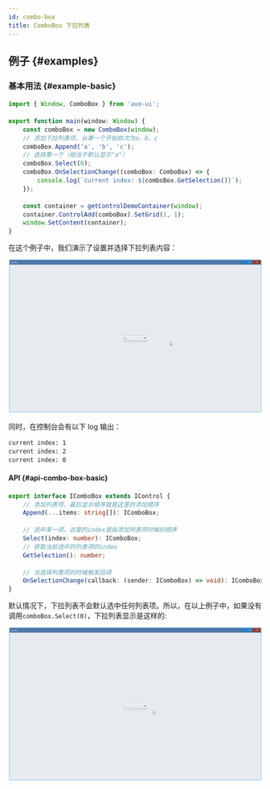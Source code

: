 ```yaml
---
id: combo-box
title: ComboBox 下拉列表
---
```


<!-- ## 简介 {#introduction}

TODO：以后添加对下拉列表的整体介绍。 -->

## 例子 {#examples}

### 基本用法 {#example-basic}

```ts {4-9}
import { Window, ComboBox } from 'ave-ui';

export function main(window: Window) {
    const comboBox = new ComboBox(window);
    // 添加下拉列表项，从第一个开始依次为a、b、c
    comboBox.Append('a', 'b', 'c');
    // 选择第一个（相当于默认显示"a"）
    comboBox.Select(0);
    comboBox.OnSelectionChange((comboBox: ComboBox) => {
        console.log(`current index: ${comboBox.GetSelection()}`);
    });

    const container = getControlDemoContainer(window);
    container.ControlAdd(comboBox).SetGrid(1, 1);
    window.SetContent(container);
}
```

在这个例子中，我们演示了设置并选择下拉列表内容：

![combo box basic](./assets/combo-box-basic.gif)

同时，在控制台会有以下 log 输出：

```bash
current index: 1
current index: 2
current index: 0
```

#### API {#api-combo-box-basic}

```ts
export interface IComboBox extends IControl {
    // 添加列表项，最后显示顺序就是这里的添加顺序
    Append(...items: string[]): IComboBox;

    // 选中某一项，这里的index是指添加列表项时候的顺序
    Select(index: number): IComboBox;
    // 获取当前选中的列表项的index
    GetSelection(): number;

    // 当选择列表项的时候触发回调
    OnSelectionChange(callback: (sender: IComboBox) => void): IComboBox;
}
```

默认情况下，下拉列表不会默认选中任何列表项。所以，在以上例子中，如果没有调用`comboBox.Select(0)`，下拉列表显示是这样的:

![combo box default selection](./assets/combo-box-default-selection.gif)
